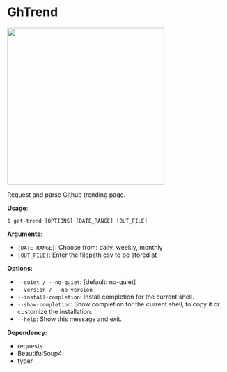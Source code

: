 # GhTrend

<img src="./docs/GhTrend.gif" width="360" />


Request and parse Github trending page.

**Usage**:

```console
$ get-trend [OPTIONS] [DATE_RANGE] [OUT_FILE]
```

**Arguments**:

* `[DATE_RANGE]`: Choose from: daily, weekly, monthly
* `[OUT_FILE]`: Enter the filepath csv to be stored at

**Options**:

* `--quiet / --no-quiet`: [default: no-quiet]
* `--version / --no-version`
* `--install-completion`: Install completion for the current shell.
* `--show-completion`: Show completion for the current shell, to copy it or customize the installation.
* `--help`: Show this message and exit.

**Dependency:**

- requests
- BeautifulSoup4
- typer

